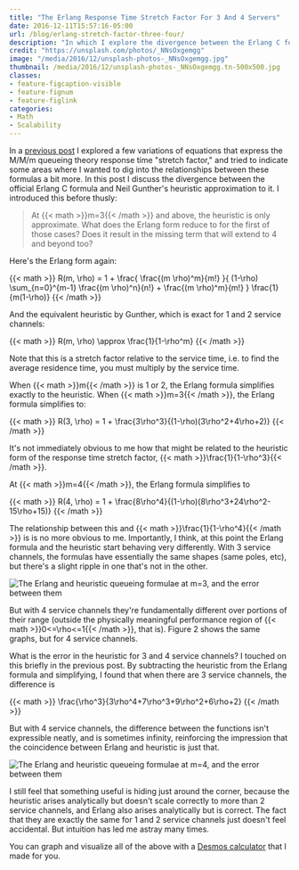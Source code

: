 ```yaml
---
title: "The Erlang Response Time Stretch Factor For 3 And 4 Servers"
date: 2016-12-11T15:57:16-05:00
url: /blog/erlang-stretch-factor-three-four/
description: "In which I explore the divergence between the Erlang C formula and Gunther's heuristic approximation."
credit: "https://unsplash.com/photos/_NNsOxgemgg"
image: "/media/2016/12/unsplash-photos-_NNsOxgemgg.jpg"
thumbnail: /media/2016/12/unsplash-photos-_NNsOxgemgg.tn-500x500.jpg
classes:
- feature-figcaption-visible
- feature-fignum
- feature-figlink
categories:
- Math
- Scalability
---
```


In a [previous post](/blog/response-time-stretch-factor/) I explored a few
variations of equations that express the M/M/m queueing theory response time
"stretch factor," and tried to indicate some areas where I wanted to dig into
the relationships between these formulas a bit more. In this post I discuss the
divergence between the official Erlang C formula and Neil Gunther's heuristic
approximation to it. I introduced this before thusly:

> At {{< math >}}m=3{{< /math >}} and above, the heuristic is only approximate. What does the Erlang
> form reduce to for the first of those cases? Does it result in the missing term
> that will extend to 4 and beyond too?

<!--more-->

Here's the Erlang form again:

{{< math >}}
R(m, \rho) = 1 + \frac{ \frac{(m \rho)^m}{m!} }{ (1-\rho) \sum_{n=0}^{m-1} \frac{(m \rho)^n}{n!} + \frac{(m \rho)^m}{m!} } \frac{1}{m(1-\rho)}
{{< /math >}}

And the equivalent heuristic by Gunther, which is exact for 1 and 2 service
channels:

{{< math >}}
R(m, \rho) \approx \frac{1}{1-\rho^m}
{{< /math >}}

Note that this is a stretch factor relative to the service time, i.e. to find
the average residence time, you must multiply by the service time.

When {{< math >}}m{{< /math >}} is 1 or 2, the Erlang formula simplifies exactly to the heuristic.
When {{< math >}}m=3{{< /math >}}, the Erlang formula simplifies to:

{{< math >}}
R(3, \rho) = 1 + \frac{3\rho^3}{(1-\rho)(3\rho^2+4\rho+2)}
{{< /math >}}

It's not immediately obvious to me how that might be related to the heuristic
form of the response time stretch factor, {{< math >}}\frac{1}{1-\rho^3}{{< /math >}}.

At {{< math >}}m=4{{< /math >}}, the Erlang formula simplifies to

{{< math >}}
R(4, \rho) = 1 + \frac{8\rho^4}{(1-\rho)(8\rho^3+24\rho^2-15\rho+15)}
{{< /math >}}

The relationship between this and {{< math >}}\frac{1}{1-\rho^4}{{< /math >}} is is no more
obvious to me. Importantly, I think, at this point the Erlang formula and the
heuristic start behaving very differently. With 3 service channels, the formulas
have essentially the same shapes (same poles, etc), but there's a slight ripple
in one that's not in the other.

![The Erlang and heuristic queueing formulae at m=3, and the error between them](/media/2016/12/erlang-vs-heuristic-m-3.png)

But with 4 service channels they're
fundamentally different over portions of their range (outside the physically
meaningful performance region of {{< math >}}0<=\rho<=1{{< /math >}}, that is).
Figure 2 shows the same graphs, but for 4 service channels.

What is the error in the heuristic for 3 and 4 service channels? I touched on
this briefly in the previous post. By subtracting the heuristic from the
Erlang formula and simplifying, I found that when there are 3 service channels,
the difference is

{{< math >}}
\frac{\rho^3}{3\rho^4+7\rho^3+9\rho^2+6\rho+2}
{{< /math >}}

But with 4 service channels, the difference between the functions isn't
expressible neatly, and is sometimes infinity, reinforcing the impression that
the coincidence between Erlang and heuristic is just that.

![The Erlang and heuristic queueing formulae at m=4, and the error between them](/media/2016/12/erlang-vs-heuristic-m-4.png)

I still feel that something useful is hiding just around the corner, because the
heuristic arises analytically but doesn't scale correctly to more than 2 service
channels, and Erlang also arises analytically but is correct. The fact that they
are exactly the same for 1 and 2 service channels just doesn't feel accidental.
But intuition has led me astray many times.

You can graph and visualize all of the above with a [Desmos
calculator](https://www.desmos.com/calculator/dx7syiudvb) that I made for you.
